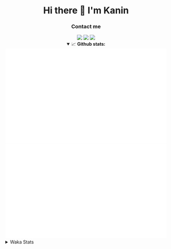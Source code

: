 <div align="center">
 <h1>Hi there 👋 I'm Kanin</h1>
 <h3>Contact me</h3>
 <a href="mailto:im@kanin.dev"><img src="https://img.shields.io/badge/gmail-%23D14836.svg?&style=for-the-badge&logo=gmail&logoColor=white"/></a>
 <a href="https://twitter.com/KaninDev"><img src="https://img.shields.io/badge/twitter-%231DA1F2.svg?&style=for-the-badge&logo=twitter&logoColor=white"/></a>
 <a href="https://www.linkedin.com/in/KaninDev"><img src="https://img.shields.io/badge/linkedin-%230077B5.svg?&style=for-the-badge&logo=linkedin&logoColor=white"/></a>
<details open>
  <summary>📈 <b>Github stats:</b></summary>
  <img src="https://github.com/Kanin/Kanin/blob/master/scripts/GitHubStats/generated/overview.svg"/>
  <img src="https://github.com/Kanin/Kanin/blob/master/scripts/GitHubStats/generated/languages.svg"/>
</details>
</div>

<details>
 <summary>Waka Stats</summary>

<!--START_SECTION:waka-->
![Code Time](http://img.shields.io/badge/Code%20Time-1%2C908%20hrs%2056%20mins-blue)

![Profile Views](http://img.shields.io/badge/Profile%20Views-4-blue)

![Lines of code](https://img.shields.io/badge/From%20Hello%20World%20I%27ve%20Written-243.5%20thousand%20lines%20of%20code-blue)

**🐱 My GitHub Data** 

> 📦 98.2 kB Used in GitHub's Storage 
 > 
> 🏆 55 Contributions in the Year 2023
 > 
> 🚫 Not Opted to Hire
 > 
> 📜 19 Public Repositories 
 > 
> 🔑 10 Private Repositories 
 > 
**I'm a Night 🦉** 

```text
🌞 Morning                177 commits         █████░░░░░░░░░░░░░░░░░░░░   20.27 % 
🌆 Daytime                123 commits         ████░░░░░░░░░░░░░░░░░░░░░   14.09 % 
🌃 Evening                274 commits         ████████░░░░░░░░░░░░░░░░░   31.39 % 
🌙 Night                  299 commits         █████████░░░░░░░░░░░░░░░░   34.25 % 
```
📅 **I'm Most Productive on Sunday** 

```text
Monday                   92 commits          ███░░░░░░░░░░░░░░░░░░░░░░   10.54 % 
Tuesday                  65 commits          ██░░░░░░░░░░░░░░░░░░░░░░░   07.45 % 
Wednesday                96 commits          ███░░░░░░░░░░░░░░░░░░░░░░   11.00 % 
Thursday                 146 commits         ████░░░░░░░░░░░░░░░░░░░░░   16.72 % 
Friday                   115 commits         ███░░░░░░░░░░░░░░░░░░░░░░   13.17 % 
Saturday                 139 commits         ████░░░░░░░░░░░░░░░░░░░░░   15.92 % 
Sunday                   220 commits         ██████░░░░░░░░░░░░░░░░░░░   25.20 % 
```


📊 **This Week I Spent My Time On** 

```text
🕑︎ Time Zone: America/New_York

💬 Programming Languages: 
Python                   2 hrs 47 mins       █████████████████████████   99.96 % 
XML                      0 secs              ░░░░░░░░░░░░░░░░░░░░░░░░░   00.04 % 
Log File                 0 secs              ░░░░░░░░░░░░░░░░░░░░░░░░░   00.00 % 

🔥 Editors: 
PyCharm                  2 hrs 47 mins       █████████████████████████   100.00 % 

🐱‍💻 Projects: 
BB-CommunityBot          2 hrs 47 mins       █████████████████████████   100.00 % 

💻 Operating System: 
Windows                  2 hrs 47 mins       █████████████████████████   100.00 % 
```

**I Mostly Code in Python** 

```text
Python                   25 repos            ██████████████████░░░░░░░   73.53 % 
Java                     3 repos             ██░░░░░░░░░░░░░░░░░░░░░░░   08.82 % 
JavaScript               3 repos             ██░░░░░░░░░░░░░░░░░░░░░░░   08.82 % 
Kotlin                   2 repos             █░░░░░░░░░░░░░░░░░░░░░░░░   05.88 % 
HTML                     1 repo              █░░░░░░░░░░░░░░░░░░░░░░░░   02.94 % 
```



**Timeline**

![Lines of Code chart](https://raw.githubusercontent.com/Kanin/Kanin/master/assets/bar_graph.png)


 Last Updated on 27/02/2023 04:03:49 UTC
<!--END_SECTION:waka-->
</details>
